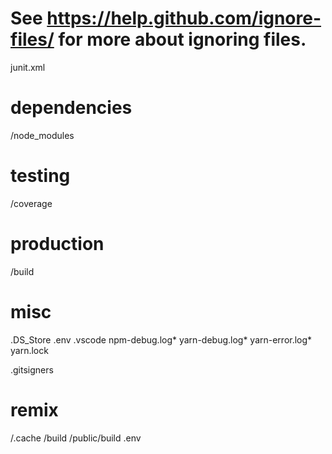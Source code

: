 # See https://help.github.com/ignore-files/ for more about ignoring files.

junit.xml

# dependencies
/node_modules

# testing
/coverage

# production
/build

# misc
.DS_Store
.env
.vscode
npm-debug.log*
yarn-debug.log*
yarn-error.log*
yarn.lock

.gitsigners

# remix
/.cache
/build
/public/build
.env
